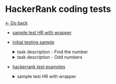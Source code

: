 # HackerRank coding tests

[<- Go back](../README.md)


- [sample test HR with wrapper](sample.php)

- [initial testing sample](initial-testing.php)

    <details><summary>task description - Find the number</summary>
    <img src="screenshot/tests-sample-questions-find-th-number-2019-03-11-15_44_38.png" alt="Find the number" width=100%> 
    </details>
    
    <details><summary>task description - Odd numbers</summary>
    <img src="screenshot/tests-sample-questions-odd-numbers-2019-03-11-15_50_37.png" alt="Odd numbers" width=100%> 
    </details>





- [hackerrank test examples](hackerrank/hackerrank.php)

    <details><summary>sample test HR with wrapper</summary>
    <img src="docs/images/single-dm-server-mode-scheme.png" alt="single DM server mode" width=100%> 
    </details>

